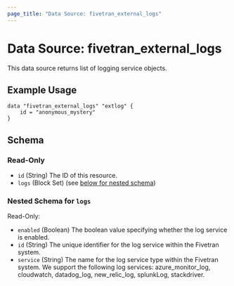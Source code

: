 ```yaml
---
page_title: "Data Source: fivetran_external_logs"
---
```


# Data Source: fivetran_external_logs

This data source returns list of logging service objects.

## Example Usage

```hcl
data "fivetran_external_logs" "extlog" {
    id = "anonymous_mystery"
}
```

<!-- schema generated by tfplugindocs -->
## Schema

### Read-Only

- `id` (String) The ID of this resource.
- `logs` (Block Set) (see [below for nested schema](#nestedblock--logs))

<a id="nestedblock--logs"></a>
### Nested Schema for `logs`

Read-Only:

- `enabled` (Boolean) The boolean value specifying whether the log service is enabled.
- `id` (String) The unique identifier for the log service within the Fivetran system.
- `service` (String) The name for the log service type within the Fivetran system. We support the following log services: azure_monitor_log, cloudwatch, datadog_log, new_relic_log, splunkLog, stackdriver.